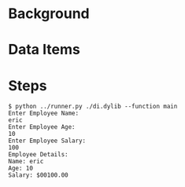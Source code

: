 # Background

# Data Items

# Steps

```
$ python ../runner.py ./di.dylib --function main
Enter Employee Name: 
eric
Enter Employee Age: 
10
Enter Employee Salary: 
100
Employee Details:
Name: eric                          
Age: 10
Salary: $00100.00
```
